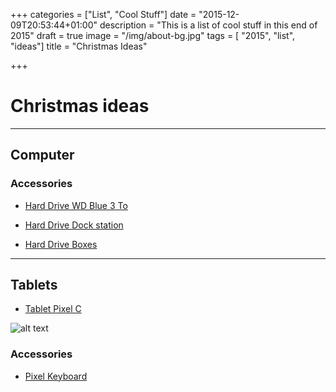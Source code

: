 +++
categories = ["List", "Cool Stuff"]
date = "2015-12-09T20:53:44+01:00"
description = "This is a list of cool stuff in this end of 2015"
draft = true
image = "/img/about-bg.jpg"
tags = [ "2015", "list", "ideas"]
title = "Christmas Ideas"

+++

# Christmas ideas

---

## Computer

### Accessories

* [Hard Drive WD Blue 3 To](http://www.materiel.net/disque-dur-interne-3-5-pouces/western-digital-wd-blue-3-5-sata-iii-6-gb-s-3-to-122374.html)

* [Hard Drive Dock station](http://www.materiel.net/dock-pour-disque-dur/advance-dual-easy-docking-bx-d3002u3-101807.html)

* [Hard Drive Boxes](http://www.materiel.net/boitier-pour-disque-dur-externe/materiel-net-boitier-de-protection-disque-pack-de-5-o-attach-75492.html)

---

## Tablets

* [Tablet Pixel C](https://store.google.com/product/pixel_c)

![alt text](http://s9.postimg.org/n6ecsbj3j/Google_Pixel_C_Android_Tablet_with_Keyboard.jpg)

### Accessories

* [Pixel Keyboard](https://store.google.com/product/pixel_c_keyboard)
